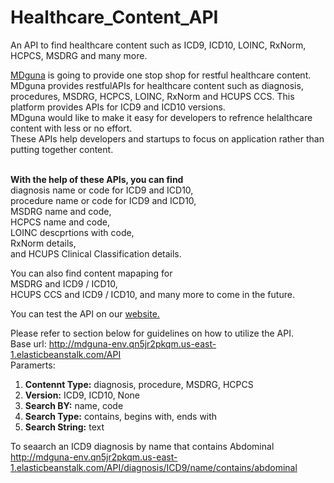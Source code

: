 # Healthcare_Content_API
An API to find healthcare content such as ICD9, ICD10, LOINC, RxNorm, HCPCS, MSDRG and many more.

<a href="http://www.mdguna.com">MDguna</a> is going to provide one stop shop for restful healthcare content. </br>
MDguna provides restfulAPIs for healthcare content such as diagnosis, procedures, MSDRG, HCPCS, LOINC, RxNorm and HCUPS
CCS. This platform provides APIs for ICD9 and ICD10 versions. </br>
MDguna would like to make it easy for developers to refrence helalthcare content with less or no effort. </br>
These APIs help developers and startups to focus on application rather than putting together content. </br>

</br><b>With the help of these APIs, you can find </b></br>
diagnosis name or code for ICD9 and ICD10, </br>
procedure name or code for ICD9 and ICD10, </br>
MSDRG name and code, </br>
HCPCS name and code, </br>
LOINC descprtions with code, </br>
RxNorm details,</br>
and HCUPS Clinical Classification details.</br>

You can also find content mapaping for </br>
MSDRG and ICD9 / ICD10, </br>
HCUPS CCS and ICD9 / ICD10, and many more to come in the future. </br>
 
You can test the API on our <a href="http://localhost:8100/#/page-API">website.</a></br>


Please refer to section below for guidelines on how to utilize the API.</br>
Base url: http://mdguna-env.qn5jr2pkqm.us-east-1.elasticbeanstalk.com/API </br>
Paramerts: </br>
1. <b>Contennt Type:</b> diagnosis, procedure, MSDRG, HCPCS
2. <b>Version:</b> ICD9, ICD10, None
3. <b>Search BY:</b> name, code
4. <b>Search Type:</b> contains, begins with, ends with
5. <b>Search String:</b> text

To seaarch an ICD9 diagnosis by name that contains Abdominal </br>
http://mdguna-env.qn5jr2pkqm.us-east-1.elasticbeanstalk.com/API/diagnosis/ICD9/name/contains/abdominal </br>
